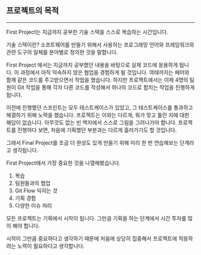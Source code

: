 ## 프로젝트의 목적

---

First Project는 지금까지 공부한 기술 스택을 스스로 복습하는 시간입니다.

기술 스택이란? 소프트웨어를 만들기 위해서 사용하는 프로그래밍 언어와 프레임워크와 관련 도구의 일체를 분야별로 정의한 것을 말합니다.

First Project 에서는 지금까지 공부했던 내용을 바탕으로 실제 코드에 응용하게 됩니다. 이 과정에서 아직 익숙하지 않은 협업을 경험하게 될 것입니다.
여태까지는 페어와 함께 같은 코드를 주고받으면서 작업을 했습니다. 하지만 프로젝트에서는 이제 4명의 팀원이 Git 작업을 통해 각자 다른 코드를 작성해서 하나의 코드로 합치는 작업을 진행하게 됩니다.

이전에 진행했던 스프린트는 모두 테스트케이스가 있었고, 그 테스트케이스를 통과하고 해결하기 위해 노력을 했습니다. 프로젝트는 이와는 다르게, 뭐가 맞고 틀린 지에 대한 해답이 없습니다. 아무것도 없는 빈 백지에서 스스로 그림을 그려나가야 합니다. 프로젝트를 진행하다 보면, 처음에 기획했던 부분과는 다르게 흘러가기도 할 것입니다.

그래서 Final Project를 조금 더 완성도 있게 만들기 위해 미리 한 번 연습해보는 단계라고 생각됩니다.

First Project에서 가장 중요한 것을 나열해봤습니다.

1. 복습
2. 팀원들과의 협업
3. Git Flow 익히는 것
4. 기획 경험
5. 다양한 이슈 처리

모든 프로젝트는 기획에서 시작이 됩니다. 그만큼 기획을 하는 단계에서 시간 투자를 많이 해야 합니다.

시작이 그만큼 중요하다고 생각하기 때문에 처음에 상당히 집중해서 프로젝트에 적응하려는 노력이 필요하다고 생각합니다.
